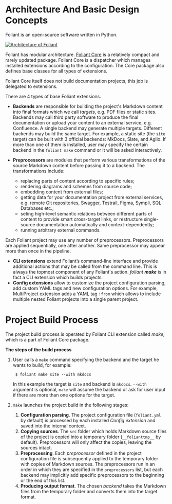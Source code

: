 # Architecture And Basic Design Concepts

Foliant is an open-source software written in Python.

[![Architecture of Foliant](https://raw.githubusercontent.com/foliant-docs/docs/master/src/images/basic-architecture.png)](https://raw.githubusercontent.com/foliant-docs/docs/master/src/images/basic-architecture.png)

Foliant has modular architecture. [Foliant Core](https://github.com/foliant-docs/foliant/) is a relatively compact and rarely updated package. Foliant Core is a dispatcher which manages installed extensions according to the configuration. The Core package also defines base classes for all types of extensions.

Foliant Core itself does not build documentation projects, this job is delegated to extensions.

There are 4 types of base Foliant extensions.

* **Backends** are responsible for building the project's Markdown content into final formats which we call *targets*, e.g. PDF files or static sites. Backends may call third party software to produce the final documentation or upload your content to an external service, e.g. Confluence. A single backend may generate multiple targets. Different backends may build the same target. For example, a static site (the `site` target) can be built with 3 official backends: MkDocs, Slate, and Aglio. If more than one of them is installed, user may specify the certain backend in the `foliant make` command or it will be asked interactively.
* **Preprocessors** are modules that perform various transformations of the source Markdown content before passing it to a backend. The transformations include:

    * replacing parts of content according to specific rules;
    * rendering diagrams and schemes from source code;
    * embedding content from external files;
    * getting data for your documentation project from external services, e.g. remote Git repositories, Swagger, Testrail, Figma, Sympli, SQL Databases etc.;
    * seting high-level semantic relations between different parts of content to provide smart cross-target links, or restructure single-source documentation automatically and context-dependently;
    * running arbitrary external commands.

Each Foliant project may use any number of preprocessors. Preprocessors are applied sequentially, one after another. Same preprocessor may appear more than once in the pipeline.
* **CLI extensions** extend Foliant’s command-line interface and provide additional actions that may be called from the command line. This is always the topmost component of any Foliant's action. *foliant* ***make*** is in fact a CLI extension which builds projects.
* **Config extensions** allow to customize the project configuration parsing, add custom YAML tags and new configuration options. For example, MultiProject extension adds a YAML tag `!from` which allows to include multiple nested Foliant projects into a single parent project.

# Project Build Process

The project build process is operated by Foliant CLI extension called *make*, which is a part of Foliant Core package.

**The steps of the build process**

1. User calls a `make` command specifying the backend and the target he wants to build, for example:
    
        $ foliant make site --with mkdocs

    In this example the target is `site` and backend is `mkdocs`. `--with` argument is optional, `make` will assume the backend or ask for user input if there are more than one options for the target.

2. `make` launches the project build in the following stages:
    1. **Configuration parsing**. The project configuration file (`foliant.yml` by default) is processed by each installed *Config extension* and saved into the internal context.
    2. **Copying sources**. The `src` folder which holds Markdown source files of the project is copied into a temporary folder (`__folianttmp__` by default). Preprocessors will only affect the copies, leaving the sources intact.
    3. **Preprocessing**. Each *preprocessor* defined in the project configuration file is subsequently applied to the temporary folder with copies of Markdown sources. The preprocessors run in an order in which they are specified in the `preprocessors` list, but each backend may implicitly add specific preprocessors to the beginning or the end of this list.
    4. **Producing output format**. The chosen *backend* takes the Markdown files from the temporary folder and converts them into the target format.
